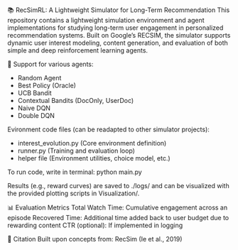 📚 RecSimRL: A Lightweight Simulator for Long-Term Recommendation
This repository contains a lightweight simulation environment and agent implementations for studying long-term user engagement in personalized recommendation systems. Built on Google’s RECSIM, the simulator supports dynamic user interest modeling, content generation, and evaluation of both simple and deep reinforcement learning agents.

🚀 Support for various agents:

- Random Agent
- Best Policy (Oracle)
- UCB Bandit
- Contextual Bandits (DocOnly, UserDoc)
- Naive DQN
- Double DQN

Evironment code files (can be readapted to other simulator projects): 
- interest_evolution.py     (Core environment definition)
- runner.py                 (Training and evaluation loop)
- helper file                   (Environment utilities, choice model, etc.)

To run code, write in terminal:
python main.py

Results (e.g., reward curves) are saved to ./logs/ and can be visualized with the provided plotting scripts in Visualization/.

📊 Evaluation Metrics
Total Watch Time: Cumulative engagement across an episode
Recovered Time: Additional time added back to user budget due to rewarding content
CTR (optional): If implemented in logging

📖 Citation
Built upon concepts from:
RecSim (Ie et al., 2019)
